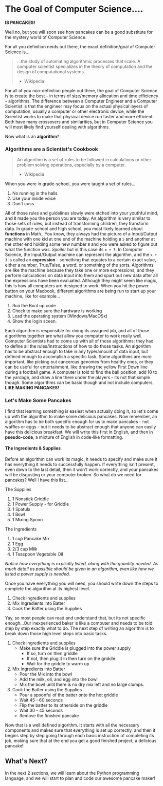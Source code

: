 # The Goal of Computer Science....
**IS PANCAKES!**

Well no, but you will soon see how pancakes can be a good substitute for the mystery world of Computer Science.

For all you definition nerds out there, the exact definition/goal of Computer Science is...
> ...the study of automating algorithmic processes that scale. A computer scientist specializes
> in the theory of computation and the design of computational systems.
>  - Wikipedia

For all of you non-definition people out there, the goal of Computer Science is to create the best - in terms of 
size/memory allocation and time efficiency - algorithms. The difference between a Computer Engineer and a Computer 
Scientist is that the engineer may focus on the actual physical layers of computation, usually a computer or other 
electronic device, while the Scientist works to make that physical device run faster and more efficient. Both have 
many crossovers and similarities, but in Computer Science you will most likely find yourself dealing with algorithms.

Now what is an **algorithm**?

### Algorithms are a Scientist's Cookbook

> An algorithm is a set of rules to be followed in calculations or
> other problem solving operations, especially by a computer.
> - Wikipedia

When you were in grade-school, you were taught a set of rules...

1. No running in the halls
2. Use your inside voice
3. Don't cuss

All of those rules and guidelines slowly were etched into your youthful mind, and it made you the person you are today. 
An algorithm is very similar to those sets of rules, but instead of transforming children, they transform data. 
In grade-school and high school, you most likely learned about **functions** in Math...You know, they always had the 
picture of a Input/Output machine with one kid at one end of the machine holding a `5` and another at the other end 
holding some new number `8` and you were asked to figure out what the function was. *Spoiler* but in this case its 
`x + 3`. In Computer Science, the Input/Output machine can represent the algorithm, and the `x + 3` is called an 
**expression** - something that equates to a certain exact value, either a number, True/False, a word, or something of the 
sorts. Algorithms are like the machine because they take one or more expressions, and they perform calculations on data 
input into them and spurt out new data after all the expressions have been evaluated. Although they might seem like 
magic, this is how all computers are designed to work. When you hit the power button on your Macbook, different 
algorithms are being run to start up your machine, like for example...

1. Run the Boot up code
2. Check to make sure the hardware is working
3. Load the operating system (Windows/MacOSx)
4. Show the login sceen.

Each algorithm is responsible for doing its assigned job, and all of those algorithms together are what allow you 
computer to work really well. Computer Scientists had to come up with all of those algorithms; they had to define all 
the rules/instructions of how to do those tasks. An algorithm has to be abstract enough to take in any type/amount of 
data input, but defined enough to accomplish a specific task. Some algorithms are more important, like picking out 
cancerous genomes from healthy ones, or they can be useful for entertainment, like drawing the yellow First Down line 
during a football game. A computer is told to find the ball position, add 10 to the yardage, and draw a line there 
under the players - its not that simple though. Some algorithms can be basic though and not include computers, 
**LIKE MAKING PANCAKES!**


### Let's Make Some Pancakes

I find that learning something is easiest when actually doing it, so let's come up with the algorithm to make some 
delicious pancakes. Now remember, an algorithm has to be both specific enough for us to make pancakes - not waffles or 
eggs - but it needs to be abstract enough that anyone can easily have this delicious breakfast. We will write this 
first in English, and then in **pseudo-code**, a mixture of English in code-like formatting.

#### The Ingredients & Supplies
Before an algorithm can work its magic, it needs to specify and make sure it has everything it needs to successfully 
happen. If everything isn't present, even down to the last detail, then it won't work correctly, and your pancakes 
will be disgusting or your computer broken. So what do we need for pancakes? Well I have this list...

The Supplies

1. 1 Nonstick Griddle
2. 1 Power Supply - for Griddle
3. 1 Spatula
4. 1 Bowl
5. 1 Mixing Spoon

The Ingredients

1. 1 cup Pancake Mix
2. 1 Egg
3. 2/3 cup Milk
4. 1 Teaspoon Vegetable Oil

*Notice how everything is explicitly listed, along with the quantity needed. As much detail as possible should be given 
in an algorithm, even like how we listed a power supply is needed.* 

Once you have everything you will need, you should write down the steps to complete the algorithm at its highest level.

1. Check ingredients and supplies
2. Mix Ingredients into Batter
3. Cook the Batter using the Supplies

Yay, so most people can read and understand that, but its not specific enough...Our inexperienced baker is like a 
computer and needs to be told step by step exactly what to do. The next step of writing an algorithm is to break down 
those high level steps into basic tasks.

1. Check ingredients and supplies
    * Make sure the Griddle is plugged into the power supply
        * If so, turn on then griddle
        * If not, then plug it in then turn on the griddle
        * Wait for the griddle to warm up
2. Mix Ingredients into Batter
    * Pour the Mix into the bowl
    * Add the milk, oil, and egg into the bowl
    * Mix the bowl until there is no dry mix left and no large clumps.
3. Cook the Batter using the Supplies
    * Pour a spoonful of the batter onto the hot griddle
    * Wait 45 - 60 seconds
    * Flip the batter to its otherside on the griddle
    * Wait 30 - 45 seconds
    * Remove the finished pancake

Now that is a well defined algorithm. It starts with all the necessary components and makes sure that everything is set 
up correctly, and then it begins step by step going through each basic instruction of completing its job, making sure 
that at the end you get a good finished project; a delicious pancake!

## What's Next?
In the next 2 sections, we will learn about the Python programming language, and we will start to plan and code our 
awesome pancake maker!


